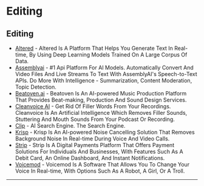 # Editing

## Editing

* [Altered](https://www.altered.ai/) - Altered Is A Platform That Helps You Generate Text In Real-time, By Using Deep Learning Models Trained On A Large Corpus Of Data.
* [Assemblyai](http://www.assemblyai.com) - #1 Api Platform For AI Models. Automatically Convert And Video Files And Live Streams To Text With AssemblyAI's Speech-to-Text APIs. Do More With Intelligence - Summarization, Content Moderation, Topic Detection.
* [Beatoven.ai](https://www.beatoven.ai/) - Beatoven Is An AI-powered Music Production Platform That Provides Beat-making, Production And Sound Design Services.
* [Cleanvoice AI](http://cleanvoice.ai) - Get Rid Of Filler Words From Your Recordings. Cleanvoice Is An Artificial Intelligence Which Removes Filler Sounds, Stuttering And Mouth Sounds From Your Podcast Or Recording.
* [Clip](http://www.clip) - AI Search Engine. The Search Engine.
* [Krisp](https://krisp.ai/) - Krisp Is An AI-powered Noise Cancelling Solution That Removes Background Noise In Real-time During Voice And Video Calls.
* [Strip](https://www.strip.co.uk/) - Strip Is A Digital Payments Platform That Offers Payment Solutions For Individuals And Businesses, With Features Such As A Debit Card, An Online Dashboard, And Instant Notifications.
* [Voicemod](https://www.voicemod.net/) - Voicemod Is A Software That Allows You To Change Your Voice In Real-time, With Options Such As A Robot, A Girl, Or A Troll.

***
